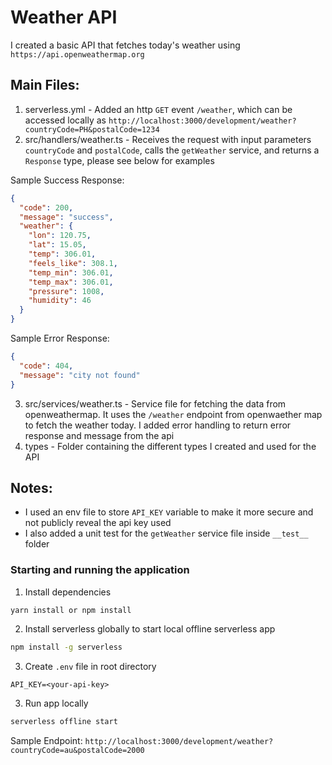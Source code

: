 # Weather API

I created a basic API that fetches today's weather using `https://api.openweathermap.org`

## Main Files:

1. serverless.yml - Added an http `GET` event `/weather`, which can be accessed locally as `http://localhost:3000/development/weather?countryCode=PH&postalCode=1234`
2. src/handlers/weather.ts - Receives the request with input parameters `countryCode` and `postalCode`, calls the `getWeather` service, and returns a `Response` type, please see below for examples

Sample Success Response:

```json
{
  "code": 200,
  "message": "success",
  "weather": {
    "lon": 120.75,
    "lat": 15.05,
    "temp": 306.01,
    "feels_like": 308.1,
    "temp_min": 306.01,
    "temp_max": 306.01,
    "pressure": 1008,
    "humidity": 46
  }
}
```

Sample Error Response:

```json
{
  "code": 404,
  "message": "city not found"
}
```

3. src/services/weather.ts - Service file for fetching the data from openweathermap. It uses the `/weather` endpoint from openwaether map to fetch the weather today. I added error handling to return error response and message from the api
4. types - Folder containing the different types I created and used for the API

## Notes:

- I used an env file to store `API_KEY` variable to make it more secure and not publicly reveal the api key used
- I also added a unit test for the `getWeather` service file inside `__test__` folder

### Starting and running the application

1. Install dependencies

```bash
yarn install or npm install
```

2. Install serverless globally to start local offline serverless app

```bash
npm install -g serverless
```

3. Create `.env` file in root directory

```
API_KEY=<your-api-key>
```

3. Run app locally

```bash
serverless offline start
```

Sample Endpoint: `http://localhost:3000/development/weather?countryCode=au&postalCode=2000`
